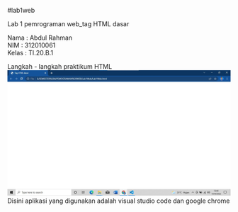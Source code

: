 #lab1web

Lab 1 pemrograman web_tag HTML dasar

Nama : Abdul Rahman <br>
NIM  : 312010061 <br>
Kelas : TI.20.B.1 <br>

Langkah - langkah praktikum HTML
![input_awal](https://github.com/12abdulrahman/Lab1Web/blob/master/ss1.jpg)
Disini aplikasi yang digunakan adalah visual studio code dan google chrome
